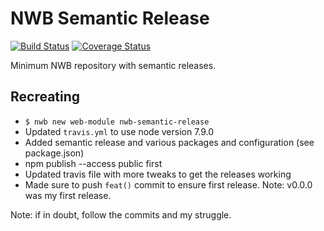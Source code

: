 # NWB Semantic Release

[![Build Status](https://travis-ci.org/how-to-react/nwb-semantic-release.svg?branch=master)](https://travis-ci.org/how-to-react/nwb-semantic-release)
[![Coverage Status](https://coveralls.io/repos/github/how-to-react/nwb-semantic-release/badge.svg?branch=master)](https://coveralls.io/github/how-to-react/nwb-semantic-release?branch=master)

Minimum NWB repository with semantic releases.

## Recreating
- `$ nwb new web-module nwb-semantic-release`
- Updated `travis.yml` to use node version 7.9.0
- Added semantic release and various packages and configuration (see package.json)
- npm publish --access public first
- Updated travis file with more tweaks to get the releases working
- Made sure to push `feat()` commit to ensure first release. Note: v0.0.0 was my first release.

Note: if in doubt, follow the commits and my struggle.